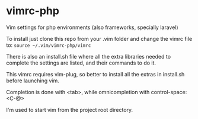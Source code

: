 # vimrc-php
Vim settings for php environments (also frameworks, specially laravel)

To install just clone this repo from your .vim folder and change the vimrc file to:
`source ~/.vim/vimrc-php/vimrc`

There is also an install.sh file where all the extra libraries needed to complete the settings are listed,
and their commands to do it.

This vimrc requires vim-plug, so better to install all the extras in install.sh before launching vim.

Completion is done with \<tab\>, while omnicompletion with control-space: \<C-@\>

I'm used to start vim from the project root directory.

